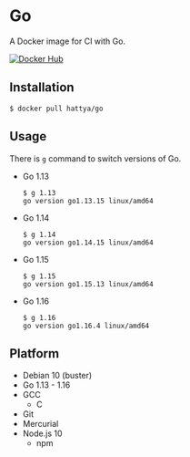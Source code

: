 # Go

A Docker image for CI with Go.

[![Docker Hub](https://img.shields.io/docker/cloud/build/hattya/go)](https://hub.docker.com/r/hattya/go)


## Installation

```console
$ docker pull hattya/go
```


## Usage

There is `g` command to switch versions of Go.

- Go 1.13
  ```console
  $ g 1.13
  go version go1.13.15 linux/amd64
  ```

- Go 1.14
  ```console
  $ g 1.14
  go version go1.14.15 linux/amd64
  ```

- Go 1.15
  ```console
  $ g 1.15
  go version go1.15.13 linux/amd64
  ```

- Go 1.16
  ```console
  $ g 1.16
  go version go1.16.4 linux/amd64
  ```


## Platform

- Debian 10 (buster)
- Go 1.13 - 1.16
- GCC
  - C
- Git
- Mercurial
- Node.js 10
  - npm
